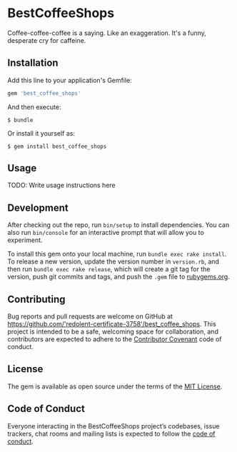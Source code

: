 # BestCoffeeShops

Coffee-coffee-coffee is a saying. Like an exaggeration. It's a funny, desperate cry for caffeine.

## Installation

Add this line to your application's Gemfile:

```ruby
gem 'best_coffee_shops'
```

And then execute:

    $ bundle

Or install it yourself as:

    $ gem install best_coffee_shops

## Usage

TODO: Write usage instructions here

## Development

After checking out the repo, run `bin/setup` to install dependencies. You can also run `bin/console` for an interactive prompt that will allow you to experiment.

To install this gem onto your local machine, run `bundle exec rake install`. To release a new version, update the version number in `version.rb`, and then run `bundle exec rake release`, which will create a git tag for the version, push git commits and tags, and push the `.gem` file to [rubygems.org](https://rubygems.org).

## Contributing

Bug reports and pull requests are welcome on GitHub at https://github.com/'redolent-certificate-3758'/best_coffee_shops. This project is intended to be a safe, welcoming space for collaboration, and contributors are expected to adhere to the [Contributor Covenant](http://contributor-covenant.org) code of conduct.

## License

The gem is available as open source under the terms of the [MIT License](https://opensource.org/licenses/MIT).

## Code of Conduct

Everyone interacting in the BestCoffeeShops project’s codebases, issue trackers, chat rooms and mailing lists is expected to follow the [code of conduct](https://github.com/'redolent-certificate-3758'/best_coffee_shops/blob/master/CODE_OF_CONDUCT.md).
